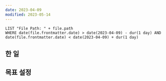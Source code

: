 ```yaml
---
date: 2023-04-09
modified: 2023-05-14
---
```


```dataview
LIST "File Path: " + file.path
WHERE date(file.frontmatter.date) > date(2023-04-09) - dur(1 day) AND date(file.frontmatter.date) < date(2023-04-09) + dur(1 day)
```

## 한 일

## 목표 설정
